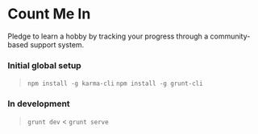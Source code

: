 # Count Me In

Pledge to learn a hobby by tracking your progress through a community-based support system.

### Initial global setup
 > `npm install -g karma-cli`
 > `npm install -g grunt-cli`

### In development
 > `grunt dev`
 < `grunt serve` 
